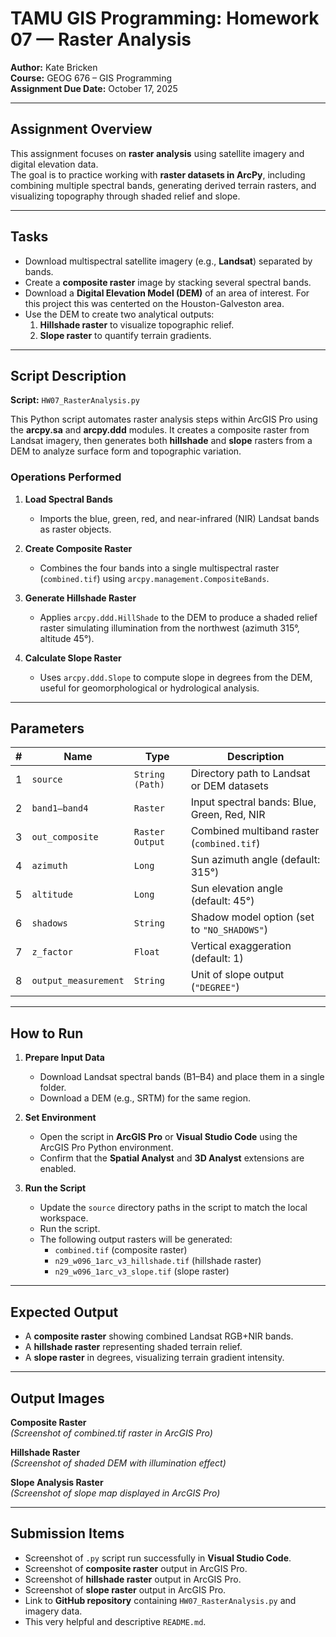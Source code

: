 # TAMU GIS Programming: Homework 07 — Raster Analysis

**Author:** Kate Bricken  
**Course:** GEOG 676 – GIS Programming  
**Assignment Due Date:** October 17, 2025  

---

## Assignment Overview
This assignment focuses on **raster analysis** using satellite imagery and digital elevation data.  
The goal is to practice working with **raster datasets in ArcPy**, including combining multiple spectral bands, generating derived terrain rasters, and visualizing topography through shaded relief and slope.  

---

## Tasks
- Download multispectral satellite imagery (e.g., **Landsat**) separated by bands.  
- Create a **composite raster** image by stacking several spectral bands.  
- Download a **Digital Elevation Model (DEM)** of an area of interest. For this project this was centerted on the Houston-Galveston area.   
- Use the DEM to create two analytical outputs:
  1. **Hillshade raster** to visualize topographic relief.  
  2. **Slope raster** to quantify terrain gradients.  
---

## Script Description

**Script:** `HW07_RasterAnalysis.py`  

This Python script automates raster analysis steps within ArcGIS Pro using the **arcpy.sa** and **arcpy.ddd** modules. It creates a composite raster from Landsat imagery, then generates both **hillshade** and **slope** rasters from a DEM to analyze surface form and topographic variation.

### Operations Performed
1. **Load Spectral Bands**  
   - Imports the blue, green, red, and near-infrared (NIR) Landsat bands as raster objects.  

2. **Create Composite Raster**  
   - Combines the four bands into a single multispectral raster (`combined.tif`) using `arcpy.management.CompositeBands`.  

3. **Generate Hillshade Raster**  
   - Applies `arcpy.ddd.HillShade` to the DEM to produce a shaded relief raster simulating illumination from the northwest (azimuth 315°, altitude 45°).  

4. **Calculate Slope Raster**  
   - Uses `arcpy.ddd.Slope` to compute slope in degrees from the DEM, useful for geomorphological or hydrological analysis.  

---

## Parameters
| # | Name | Type | Description |
|---|------|------|-------------|
| 1 | `source` | `String (Path)` | Directory path to Landsat or DEM datasets |
| 2 | `band1–band4` | `Raster` | Input spectral bands: Blue, Green, Red, NIR |
| 3 | `out_composite` | `Raster Output` | Combined multiband raster (`combined.tif`) |
| 4 | `azimuth` | `Long` | Sun azimuth angle (default: 315°) |
| 5 | `altitude` | `Long` | Sun elevation angle (default: 45°) |
| 6 | `shadows` | `String` | Shadow model option (set to `"NO_SHADOWS"`) |
| 7 | `z_factor` | `Float` | Vertical exaggeration (default: 1) |
| 8 | `output_measurement` | `String` | Unit of slope output (`"DEGREE"`) |

---

## How to Run
1. **Prepare Input Data**  
   - Download Landsat spectral bands (B1–B4) and place them in a single folder.  
   - Download a DEM (e.g., SRTM) for the same region.  

2. **Set Environment**  
   - Open the script in **ArcGIS Pro** or **Visual Studio Code** using the ArcGIS Pro Python environment.  
   - Confirm that the **Spatial Analyst** and **3D Analyst** extensions are enabled.  

3. **Run the Script**  
   - Update the `source` directory paths in the script to match the local workspace.  
   - Run the script.  
   - The following output rasters will be generated:  
     - `combined.tif` (composite raster)  
     - `n29_w096_1arc_v3_hillshade.tif` (hillshade raster)  
     - `n29_w096_1arc_v3_slope.tif` (slope raster)  

---

## Expected Output
- A **composite raster** showing combined Landsat RGB+NIR bands.  
- A **hillshade raster** representing shaded terrain relief.  
- A **slope raster** in degrees, visualizing terrain gradient intensity.  

---

## Output Images
**Composite Raster**  
*(Screenshot of combined.tif raster in ArcGIS Pro)*  

**Hillshade Raster**  
*(Screenshot of shaded DEM with illumination effect)*  

**Slope Analysis Raster**  
*(Screenshot of slope map displayed in ArcGIS Pro)*  

---

## Submission Items
- Screenshot of `.py` script run successfully in **Visual Studio Code**.  
- Screenshot of **composite raster** output in ArcGIS Pro.  
- Screenshot of **hillshade raster** output in ArcGIS Pro.  
- Screenshot of **slope raster** output in ArcGIS Pro.  
- Link to **GitHub repository** containing `HW07_RasterAnalysis.py` and imagery data.  
- This very helpful and descriptive `README.md`.  
